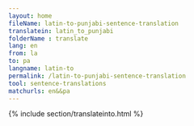 ```yaml
---
layout: home
fileName: latin-to-punjabi-sentence-translation
translatein: latin_to_punjabi
folderName : translate
lang: en
from: la
to: pa
langname: latin-to
permalink: /latin-to-punjabi-sentence-translation
tool: sentence-translations
matchurls: en&&pa
---
```

{% include section/translateinto.html %}
